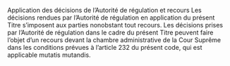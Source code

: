 Application des décisions de l’Autorité de régulation et recours
Les décisions rendues par l’Autorité de régulation en application du présent Titre s’imposent aux parties nonobstant tout recours.
Les décisions prises par l’Autorité de régulation dans le cadre du présent Titre peuvent faire l’objet d’un recours devant la chambre administrative de la Cour Suprême dans les conditions prévues à l’article 232 du présent code, qui est applicable mutatis mutandis.